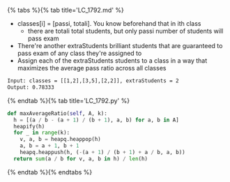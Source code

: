{% tabs %}{% tab title='LC_1792.md' %}

* classes[i] = [passi, totali]. You know beforehand that in ith class
  * there are totali total students, but only passi number of students will pass exam
* There're another extraStudents brilliant students that are guaranteed to pass exam of any class they're assigned to
* Assign each of the extraStudents students to a class in a way that maximizes the average pass ratio across all classes

```txt
Input: classes = [[1,2],[3,5],[2,2]], extraStudents = 2
Output: 0.78333
```

{% endtab %}{% tab title='LC_1792.py' %}

```py
def maxAverageRatio(self, A, k):
  h = [(a / b - (a + 1) / (b + 1), a, b) for a, b in A]
  heapify(h)
  for _ in range(k):
    v, a, b = heapq.heappop(h)
    a, b = a + 1, b + 1
    heapq.heappush(h, (-(a + 1) / (b + 1) + a / b, a, b))
  return sum(a / b for v, a, b in h) / len(h)
```

{% endtab %}{% endtabs %}
